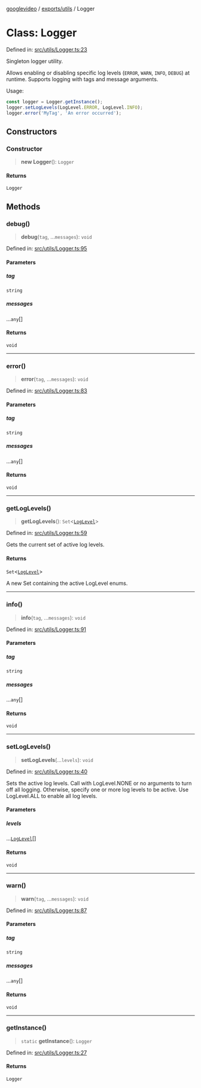 [googlevideo](../../../README.md) / [exports/utils](../README.md) / Logger

# Class: Logger

Defined in: [src/utils/Logger.ts:23](https://github.com/LuanRT/googlevideo/blob/5b84100979befab767d819a9606dde964d469341/src/utils/Logger.ts#L23)

Singleton logger utility.

Allows enabling or disabling specific log levels (`ERROR`, `WARN`, `INFO`, `DEBUG`)
at runtime. Supports logging with tags and message arguments.

Usage:
```ts
const logger = Logger.getInstance();
logger.setLogLevels(LogLevel.ERROR, LogLevel.INFO);
logger.error('MyTag', 'An error occurred');
```

## Constructors

### Constructor

> **new Logger**(): `Logger`

#### Returns

`Logger`

## Methods

### debug()

> **debug**(`tag`, ...`messages`): `void`

Defined in: [src/utils/Logger.ts:95](https://github.com/LuanRT/googlevideo/blob/5b84100979befab767d819a9606dde964d469341/src/utils/Logger.ts#L95)

#### Parameters

##### tag

`string`

##### messages

...`any`[]

#### Returns

`void`

***

### error()

> **error**(`tag`, ...`messages`): `void`

Defined in: [src/utils/Logger.ts:83](https://github.com/LuanRT/googlevideo/blob/5b84100979befab767d819a9606dde964d469341/src/utils/Logger.ts#L83)

#### Parameters

##### tag

`string`

##### messages

...`any`[]

#### Returns

`void`

***

### getLogLevels()

> **getLogLevels**(): `Set`\<[`LogLevel`](../enumerations/LogLevel.md)\>

Defined in: [src/utils/Logger.ts:59](https://github.com/LuanRT/googlevideo/blob/5b84100979befab767d819a9606dde964d469341/src/utils/Logger.ts#L59)

Gets the current set of active log levels.

#### Returns

`Set`\<[`LogLevel`](../enumerations/LogLevel.md)\>

A new Set containing the active LogLevel enums.

***

### info()

> **info**(`tag`, ...`messages`): `void`

Defined in: [src/utils/Logger.ts:91](https://github.com/LuanRT/googlevideo/blob/5b84100979befab767d819a9606dde964d469341/src/utils/Logger.ts#L91)

#### Parameters

##### tag

`string`

##### messages

...`any`[]

#### Returns

`void`

***

### setLogLevels()

> **setLogLevels**(...`levels`): `void`

Defined in: [src/utils/Logger.ts:40](https://github.com/LuanRT/googlevideo/blob/5b84100979befab767d819a9606dde964d469341/src/utils/Logger.ts#L40)

Sets the active log levels.
Call with LogLevel.NONE or no arguments to turn off all logging.
Otherwise, specify one or more log levels to be active.
Use LogLevel.ALL to enable all log levels.

#### Parameters

##### levels

...[`LogLevel`](../enumerations/LogLevel.md)[]

#### Returns

`void`

***

### warn()

> **warn**(`tag`, ...`messages`): `void`

Defined in: [src/utils/Logger.ts:87](https://github.com/LuanRT/googlevideo/blob/5b84100979befab767d819a9606dde964d469341/src/utils/Logger.ts#L87)

#### Parameters

##### tag

`string`

##### messages

...`any`[]

#### Returns

`void`

***

### getInstance()

> `static` **getInstance**(): `Logger`

Defined in: [src/utils/Logger.ts:27](https://github.com/LuanRT/googlevideo/blob/5b84100979befab767d819a9606dde964d469341/src/utils/Logger.ts#L27)

#### Returns

`Logger`
